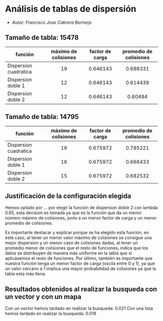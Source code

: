 # Análisis de tablas de dispersión

* *Autor: Francisco Jose Cabrera Bermejo*

## Tamaño de tabla: 15478
| función               | máximo de colisiones | factor de carga | promedio de colisiones |
|-----------------------|:--------------------:|:---------------:|:----------------------:|
| Dispersion cuadratica |          19          |    0.646143     |        0.688331        |
| Dispersion doble 1    |          12          |    0.646143     |        0.614439        |
| Dispersion doble 2    |          12          |    0.646143     |        0.60484        |


## Tamaño de tabla: 14795
| función               | máximo de colisiones | factor de carga | promedio de colisiones |
|-----------------------|:--------------------:|:---------------:|:----------------------:|
| Dispersion cuadratica |          16          |    0.675972     |        0.785221       |
| Dispersion doble 1    |          16          |    0.675972     |        0.668433        |
| Dispersion doble 2    |          15          |    0.675972     |        0.682532        |

## Justificación de la configuración elegida
Hemos optado por ... por elegir la función de dispersion doble 2 con lambda 0.65,
esta decision es tomada ya que es la función que da un menor número máximo de 
colisiones, junto a un menor factor de carga y un menor promedio de colisiones.

Es importante destacar y explicar porque se ha elegido esta función, en este caso,
al tener un menor valor máximo de colisiones se consigue una mejor dispersion y un
menor caso de colisiones dadas, al tener un promedio menor de colisiones que el 
resto de funciones, indica que los datos se distribuyen de manera más uniforme 
en la tabla que si aplicásemos el resto de funciones. Por último, también es 
importante que nuestra función tenga un menor factor de carga (oscila entre 0 y 1),
ya que un valor cercano a 1 implica una mayor probabilidad de colisiones ya que la
tabla esta más llena.

## Resultados obtenidos al realizar la busqueda con un vector y con un mapa
Con un vector hemos tardado en realizar la busqueda: 0.021
Con una lista hemos tardado en realizar la busqueda: 0.018
